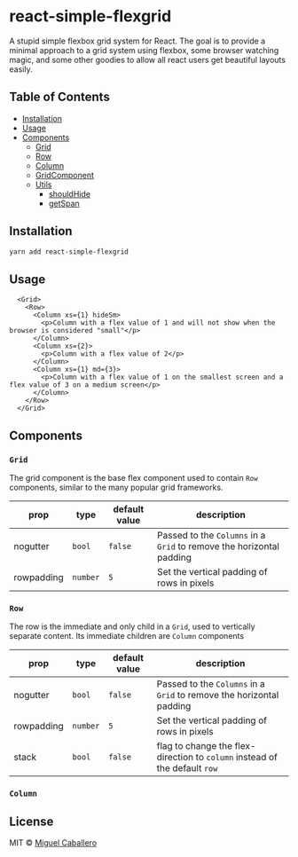 # react-simple-flexgrid

A stupid simple flexbox grid system for React. The goal is to provide a minimal approach to a grid system using flexbox, some browser watching magic, and some other goodies to allow all react users get beautiful layouts easily.

## Table of Contents

  * [Installation](#installation)
  * [Usage](#usage)
  * [Components](#components)
    * [Grid](#grid)
    * [Row](#grid)
    * [Column](#grid)
    * [GridComponent](#grid-component)
    * [Utils](#utils)
      * [shouldHide](#shouldhide)
      * [getSpan](#getspan)


## Installation

```bash
yarn add react-simple-flexgrid
```

## Usage
```JSX
  <Grid>
    <Row>
      <Column xs={1} hideSm>
        <p>Column with a flex value of 1 and will not show when the browser is considered "small"</p>
      </Column>
      <Column xs={2}>
        <p>Column with a flex value of 2</p>
      </Column>
      <Column xs={1} md={3}>
        <p>Column with a flex value of 1 on the smallest screen and a flex value of 3 on a medium screen</p>
      </Column>
    </Row>
  </Grid>
```

## Components

### `Grid`
The grid component is the base flex component used to contain `Row` components, similar to the many popular grid frameworks.

|    prop     |   type   | default value | description                                                             |
|-------------|----------|---------------|-------------------------------------------------------------------------|
| nogutter    | `bool`   | `false`       | Passed to the `Columns` in a `Grid` to remove the horizontal padding |
| rowpadding  | `number` | `5`           | Set the vertical padding of rows in pixels |


### `Row`
The row is the immediate and only child in a `Grid`, used to vertically separate content. Its immediate children are `Column` components

|    prop     |   type   | default value | description                                                             |
|-------------|----------|---------------|-------------------------------------------------------------------------|
| nogutter    | `bool`   | `false`       | Passed to the `Columns` in a `Grid` to remove the horizontal padding |
| rowpadding  | `number` | `5`           | Set the vertical padding of rows in pixels |
| stack       | `bool`   | `false`       | flag to change the flex-direction to `column` instead of the default `row` |

### `Column`


## License

MIT © [Miguel Caballero](https://github.com/mcabs3)
